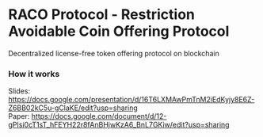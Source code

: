 # RACO Protocol - Restriction Avoidable Coin Offering Protocol
Decentralized license-free token offering protocol on blockchain

### How it works
Slides: https://docs.google.com/presentation/d/16T6LXMAwPmTnM2iEdKyjy8E6Z-Z6BB02kC5u-gClaKE/edit?usp=sharing <br>
Paper: https://docs.google.com/document/d/12-gPIsi0cT1sT_hFEYH22r8fAnBHjwKzA6_BnL7GKiw/edit?usp=sharing <br>
